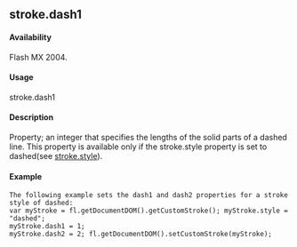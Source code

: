 ## stroke.dash1

#### Availability

Flash MX 2004.

#### Usage

stroke.dash1

#### Description

Property; an integer that specifies the lengths of the solid parts of a dashed line. This property is available only if the
stroke.style property is set to dashed(see [stroke.style](#_bookmark898)).

#### Example

```
The following example sets the dash1 and dash2 properties for a stroke style of dashed:
var myStroke = fl.getDocumentDOM().getCustomStroke(); myStroke.style = "dashed";
myStroke.dash1 = 1;
myStroke.dash2 = 2; fl.getDocumentDOM().setCustomStroke(myStroke);

```